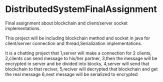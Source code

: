 # DistributedSystemFinalAssignment
Final assignment about blockchain and client/server socket implementations.

This project will be including blockchain method and socket in java for client/server connection and thread,Serialization implementations.

It is a chatting project that 
1,server will make a connection for 2 clients,
2,clients can send message to his/her partner,
3,then the message will be encrypted in server and be divided into blocks,
4,server will send that blockchain to that reciver,
5,reciver will decrypted that blockchain and get the real message
6,next message will be serialized to encrypted

